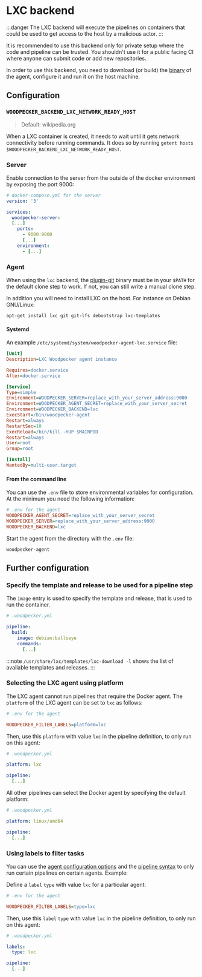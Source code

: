# LXC backend

:::danger
The LXC backend will execute the pipelines on containers that could be used to get access to the host by a malicious actor.
:::

It is recommended to use this backend only for private setup where the code and
pipeline can be trusted. You shouldn't use it for a public facing CI where
anyone can submit code or add new repositories.

In order to use this backend, you need to download (or build) the
[binary](https://github.com/woodpecker-ci/woodpecker/releases/latest) of the
agent, configure it and run it on the host machine.

## Configuration

### `WOODPECKER_BACKEND_LXC_NETWORK_READY_HOST`
> Default: wikipedia.org

When a LXC container is created, it needs to wait until it gets network connectivity
before running commands. It does so by running `getent hosts $WOODPECKER_BACKEND_LXC_NETWORK_READY_HOST`.

### Server

Enable connection to the server from the outside of the docker environment by
exposing the port 9000:

```yaml
# docker-compose.yml for the server
version: '3'

services:
  woodpecker-server:
  [...]
    ports:
      - 9000:9000
      [...]
    environment:
      - [...]
```

### Agent

When using the `lxc` backend, the
[plugin-git](https://github.com/woodpecker-ci/plugin-git) binary must be in
your `$PATH` for the default clone step to work. If not, you can still write a
manual clone step.

In addition you will need to install LXC on the host. For instance on Debian GNU/Linux:

```
apt-get install lxc git git-lfs debootstrap lxc-templates
```

#### Systemd

An example `/etc/systemd/system/woodpecker-agent-lxc.service` file:

```ini
[Unit]
Description=LXC Woodpecker agent instance

Requires=docker.service
After=docker.service

[Service]
Type=simple
Environment=WOODPECKER_SERVER=replace_with_your_server_address:9000
Environment=WOODPECKER_AGENT_SECRET=replace_with_your_server_secret
Environment=WOODPECKER_BACKEND=lxc
ExecStart=/bin/woodpecker-agent
Restart=always
RestartSec=10
ExecReload=/bin/kill -HUP $MAINPID
Restart=always
User=root
Group=root

[Install]
WantedBy=multi-user.target
```

#### From the command line

You can use the `.env` file to store environmental variables for configuration.
At the minimum you need the following information:

```ini
# .env for the agent
WOODPECKER_AGENT_SECRET=replace_with_your_server_secret
WOODPECKER_SERVER=replace_with_your_server_address:9000
WOODPECKER_BACKEND=lxc
```
Start the agent from the directory with the `.env` file:

`woodpecker-agent`

## Further configuration

### Specify the template and release to be used for a pipeline step

The `image` entry is used to specify the template and release, that is
used to run the container.


```yaml
# .woodpecker.yml

pipeline:
  build:
    image: debian:bullseye
    commands:
      [...]
```

:::note
`/usr/share/lxc/templates/lxc-download -l` shows the list of available templates and releases.
:::

### Selecting the LXC agent using platform

The LXC agent cannot run pipelines that require the Docker agent.
The `platform` of the LXC agent can be set to `lxc` as follows:

```ini
# .env for the agent

WOODPECKER_FILTER_LABELS=platform=lxc
```

Then, use this `platform` with value `lxc` in the pipeline definition, to
only run on this agent:

```yaml
# .woodpecker.yml

platform: lxc

pipeline:
  [...]
```

All other pipelines can select the Docker agent by specifying the default platform:

```yaml
# .woodpecker.yml

platform: linux/amd64

pipeline:
  [...]
```

### Using labels to filter tasks

You can use the [agent configuration
options](../15-agent-config.md#woodpecker_filter_labels) and the
[pipeline syntax](../../20-usage/20-pipeline-syntax.md#labels) to only run certain
pipelines on certain agents. Example:

Define a `label` `type` with value `lxc` for a particular agent:

```ini
# .env for the agent

WOODPECKER_FILTER_LABELS=type=lxc
```

Then, use this `label` `type` with value `lxc` in the pipeline definition, to
only run on this agent:

```yaml
# .woodpecker.yml

labels:
  type: lxc

pipeline:
  [...]
```
